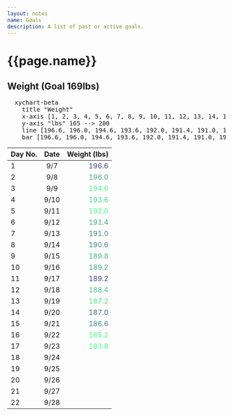 ```yaml
---
layout: notes
name: Goals
description: A list of past or active goals.
---
```

<h1>{{page.name}}</h1>
  
  
<h2>Weight (Goal 169lbs)</h2>
  
<pre class="mermaid" >
  xychart-beta
    title "Weight" 
    x-axis [1, 2, 3, 4, 5, 6, 7, 8, 9, 10, 11, 12, 13, 14, 15, 16, 17] 
    y-axis "lbs" 165 --> 200
    line [196.6, 196.0, 194.6, 193.6, 192.0, 191.4, 191.0, 190.6, 189.8, 189.2, 189.2, 188.4, 187.2, 187.0, 186.6, 185.2, 183.8]
    bar [196.6, 196.0, 194.6, 193.6, 192.0, 191.4, 191.0, 190.6, 189.8, 189.2, 189.2, 188.4, 187.2, 187.0, 186.6, 185.2, 183.8]
</pre>
  
|Day No.|Date|Weight (lbs)|
|:---|:---:|---:|
|1|9/7|<font color="444488"> 196.6</font>|
|2|9/8|<font color="44A888"> 196.0</font>|
|3|9/9|<font color="#44F888">194.6</font>|
|4|9/10|<font color="#44D888">193.6</font>|
|5|9/11|<font color="#44F888">192.0</font>|
|6|9/12|<font color="#44A888">191.4</font>|
|7|9/13|<font color="#448888">191.0</font>|
|8|9/14|<font color="#448888">190.6</font>|
|9|9/15|<font color="#44B888">189.8</font>|
|10|9/16|<font color="#44A888">189.2</font>|
|11|9/17|<font color="#444888">189.2</font>|
|12|9/18|<font color="#44C888">188.4</font>|
|13|9/19|<font color="#44E888">187.2</font>|
|14|9/20|<font color="#446888">187.0</font>|
|15|9/21|<font color="#448888">186.6</font>|
|16|9/22|<font color="#44F888">185.2</font>|
|17|9/23|<font color="#44F888">183.8</font>|
|18|9/24|<font color="#446888"></font>|
|19|9/25|<font color="#446888"></font>|
|20|9/26|<font color="#446888"></font>|
|21|9/27|<font color="#446888"></font>|
|22|9/28|<font color="#446888"></font>|

